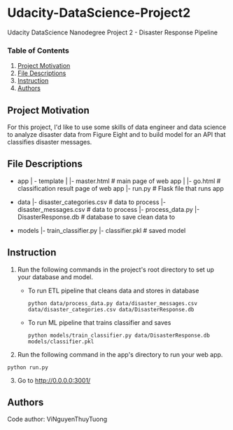 # Udacity-DataScience-Project2
Udacity DataScience Nanodegree Project 2 -  Disaster Response Pipeline

### Table of Contents

1. [Project Motivation](#motivation)
2. [File Descriptions](#files)
3. [Instruction](#instruction)
4. [Authors](#author)
 

## Project Motivation<a name="motivation"></a>

For this project, I'd like to use some skills of data engineer and data science to analyze disaster data from Figure Eight and to build model for an API that classifies disaster messages.

## File Descriptions <a name="files"></a>

- app
| - template
| |- master.html  # main page of web app
| |- go.html  # classification result page of web app
|- run.py  # Flask file that runs app

- data
|- disaster_categories.csv  # data to process 
|- disaster_messages.csv  # data to process
|- process_data.py
|- DisasterResponse.db   # database to save clean data to

- models
|- train_classifier.py
|- classifier.pkl  # saved model

## Instruction<a name="instruction"></a>

1. Run the following commands in the project's root directory to set up your database and model.

    - To run ETL pipeline that cleans data and stores in database
        ```
        python data/process_data.py data/disaster_messages.csv data/disaster_categories.csv data/DisasterResponse.db
        ```
    - To run ML pipeline that trains classifier and saves
        ```
        python models/train_classifier.py data/DisasterResponse.db models/classifier.pkl
        ```

2. Run the following command in the app's directory to run your web app. 
```
python run.py
```

3. Go to http://0.0.0.0:3001/

## Authors <a name="author"></a>

Code author: ViNguyenThuyTuong
